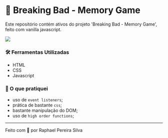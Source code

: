 # 📌 Breaking Bad - Memory Game

Este repositório contém ativos do projeto 'Breaking Bad - Memory Game', feito com vanilla javascript.

![](./app-memory-game.gif)

### 🛠 Ferramentas Utilizadas

- HTML
- CSS
- Javascript

### 📝 O que pratiquei

- uso de `event listeners`;
- prática de bastante `css`;
- bastante manipulação do DOM;
- uso de `high order functions`;

---

Feito com 💚 por Raphael Pereira Silva